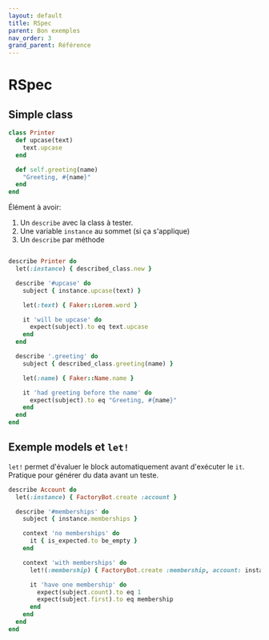 ```yaml
---
layout: default
title: RSpec
parent: Bon exemples
nav_order: 3
grand_parent: Référence
---
```


# RSpec

## Simple class

```ruby
class Printer
  def upcase(text)
    text.upcase
  end

  def self.greeting(name)
    "Greeting, #{name}"
  end
end
```

Élément à avoir:

1. Un `describe` avec la class à tester.
2. Une variable `instance` au sommet (si ça s'applique)
3. Un `describe` par méthode

```ruby

describe Printer do
  let(:instance) { described_class.new }

  describe '#upcase' do
    subject { instance.upcase(text) }

    let(:text) { Faker::Lorem.word }

    it 'will be upcase' do
      expect(subject).to eq text.upcase
    end
  end

  describe '.greeting' do
    subject { described_class.greeting(name) }

    let(:name) { Faker::Name.name }

    it 'had greeting before the name' do
      expect(subject).to eq "Greeting, #{name}"
    end
  end
end
```

## Exemple models et `let!`

`let!` permet d'évaluer le block automatiquement avant d'exécuter le `it`.
Pratique pour générer du data avant un teste.

```ruby
describe Account do
  let(:instance) { FactoryBot.create :account }

  describe '#memberships' do
    subject { instance.memberships }

    context 'no memberships' do
      it { is_expected.to be_empty }
    end

    context 'with memberships' do
      let!(:membership) { FactoryBot.create :membership, account: instance }

      it 'have one membership' do
        expect(subject.count).to eq 1
        expect(subject.first).to eq membership
      end
    end
  end
end
```
